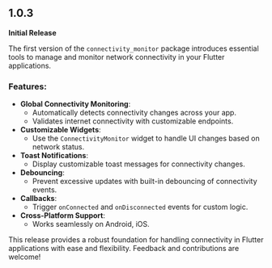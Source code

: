 ## 1.0.3

**Initial Release**

The first version of the `connectivity_monitor` package introduces essential tools to manage and monitor network connectivity in your Flutter applications.

### Features:
* **Global Connectivity Monitoring**:
    * Automatically detects connectivity changes across your app.
    * Validates internet connectivity with customizable endpoints.
* **Customizable Widgets**:
    * Use the `ConnectivityMonitor` widget to handle UI changes based on network status.
* **Toast Notifications**:
    * Display customizable toast messages for connectivity changes.
* **Debouncing**:
    * Prevent excessive updates with built-in debouncing of connectivity events.
* **Callbacks**:
    * Trigger `onConnected` and `onDisconnected` events for custom logic.
* **Cross-Platform Support**:
    * Works seamlessly on Android, iOS.

This release provides a robust foundation for handling connectivity in Flutter applications with ease and flexibility. Feedback and contributions are welcome! 
